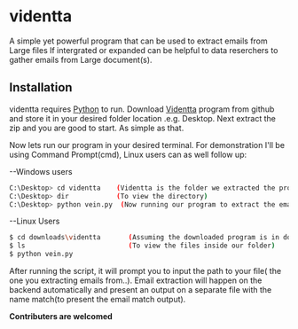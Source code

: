 # videntta
A simple yet powerful program that can be used to extract emails from Large files
If intergrated or expanded can be helpful to data reserchers to gather emails from Large
document(s).

## Installation
videntta requires [Python](https://python.org/) to run. Download [Videntta](https://github.com/stevemats/videntta/) program from github and store it in your desired folder location .e.g. Desktop. Next extract the zip and you are good to start. As simple as that.

Now lets run our program in your desired terminal. For demonstration I'll be using 
Command Prompt(cmd), Linux users can as well follow up:

--Windows users
```sh
C:\Desktop> cd videntta    (Videntta is the folder we extracted the program into)
C:\Desktop> dir            (To view the directory)
C:\Desktop> python vein.py  (Now running our program to extract the emails)
```

--Linux Users

```sh
$ cd downloads\videntta       (Assuming the downloaded program is in downloads)
$ ls                          (To view the files inside our folder)
$ python vein.py
```

After running the script, it will prompt you to input the path to your file( the one you extracting emails from..).
Email extraction will happen on the backend automatically and present an output on a separate file with the name
match(to present the email match output).


**Contributers are welcomed**
